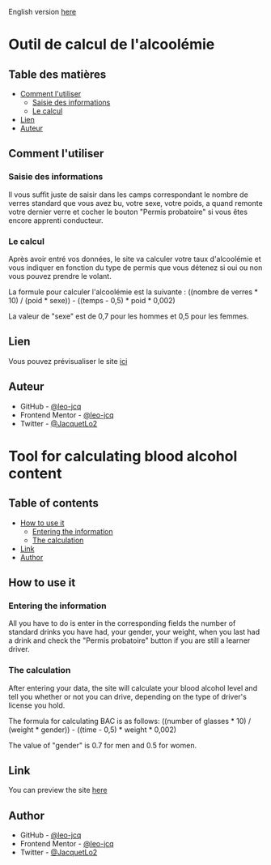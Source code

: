 English version [here](#tool-for-calculating-blood-alcohol-content)

# Outil de calcul de l'alcoolémie

## Table des matières

- [Comment l'utiliser](#comment-lutiliser)
  - [Saisie des informations](#saisie-des-informations)
  - [Le calcul](#le-calcul)
- [Lien](#lien)
- [Auteur](#auteur)

## Comment l'utiliser

### Saisie des informations

Il vous suffit juste de saisir dans les camps correspondant le nombre de verres standard que vous avez bu, votre sexe, votre poids, a quand remonte votre dernier verre et cocher le bouton "Permis probatoire" si vous êtes encore apprenti conducteur.

### Le calcul

Après avoir entré vos données, le site va calculer votre taux d'alcoolémie et vous indiquer en fonction du type de permis que vous détenez si oui ou non vous pouvez prendre le volant.

La formule pour calculer l'alcoolémie est la suivante :
((nombre de verres * 10) / (poid * sexe)) - ((temps - 0,5) * poid * 0,002)

La valeur de "sexe" est de 0,7 pour les hommes et 0,5 pour les femmes.


## Lien

Vous pouvez prévisualiser le site [ici](https://leo-jcq.github.io/outil-calcul-alcoolemie/)


## Auteur

- GitHub - [@leo-jcq](https://github.com/leo-jcq)
- Frontend Mentor - [@leo-jcq](https://www.frontendmentor.io/profile/leo-jcq)
- Twitter - [@JacquetLo2](https://twitter.com/JacquetLo2)


# Tool for calculating blood alcohol content

## Table of contents

- [How to use it](#how-to-use-it)
  - [Entering the information](#entering-the-information)
  - [The calculation](#the-calculation)
- [Link](#link)
- [Author](#author)

## How to use it

### Entering the information

All you have to do is enter in the corresponding fields the number of standard drinks you have had, your gender, your weight, when you last had a drink and check the "Permis probatoire" button if you are still a learner driver.

### The calculation

After entering your data, the site will calculate your blood alcohol level and tell you whether or not you can drive, depending on the type of driver's license you hold.

The formula for calculating BAC is as follows:
((number of glasses * 10) / (weight * gender)) - ((time - 0,5) * weight * 0,002)

The value of "gender" is 0.7 for men and 0.5 for women.

## Link

You can preview the site [here](https://leo-jcq.github.io/outil-calcul-alcoolemie/)


## Author

- GitHub - [@leo-jcq](https://github.com/leo-jcq)
- Frontend Mentor - [@leo-jcq](https://www.frontendmentor.io/profile/leo-jcq)
- Twitter - [@JacquetLo2](https://twitter.com/JacquetLo2)